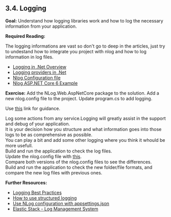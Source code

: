 ## 3.4. Logging

**Goal:** Understand how logging libraries work and how to log the necessary information from your application.

**Required Reading:**

The logging informations are vast so don't go to deep in the articles, just try to undestand how to integrate you project with nlog and how to log information in log files.

 - [Logging in .Net Overview](https://docs.microsoft.com/en-us/dotnet/core/extensions/logging?tabs=command-line)
 - [Logging providers in .Net](https://docs.microsoft.com/en-us/dotnet/core/extensions/logging-providers)
 - [Nlog Configuration file](https://github.com/NLog/NLog/wiki/Configuration-file)
 - [Nlog ASP.NET Core 6 Example](https://github.com/NLog/NLog.Web/tree/master/examples/ASP.NET%20Core%206)

**Exercise:**
   Add the NLog.Web.AspNetCore package to the solution.
   Add a new nlog.config file to the project.
   Update program.cs to add logging.

   Use [this](https://github.com/NLog/NLog/wiki/Getting-started-with-ASP.NET-Core-6#2-create-a-nlogconfig-file) link for guidance.

   Log some actions from any service.Logging will greatly assist in the support and debug of your application.  
   It is your decision how you structure and what information goes into those logs to be as comprehensive as possible.  
   You can play a bit and add some other logging where you think it whould be more usefull.  
   Build and run the application to check the log files.  
   Update the nlog.config file with [this](https://github.com/msg-CareerPaths/csharp-training/blob/main/resources/images/nlog.config).  
   Compare both versions of the nlog.config files to see the differences.  
   Build and run the application to check the new folder/file formats, and compare the new log files with previous ones.  

**Further Resources:**

 - [Logging Best Practices](https://raygun.com/blog/c-sharp-logging-best-practices/)
 - [How to use structured logging](https://github.com/nlog/nlog/wiki/How-to-use-structured-logging)
 - [Use NLog configuration with appsettings.json](https://github.com/NLog/NLog.Extensions.Logging/wiki/NLog-configuration-with-appsettings.json)
 - [Elastic Stack - Log Management System](https://www.elastic.co/what-is/elk-stack)
 
